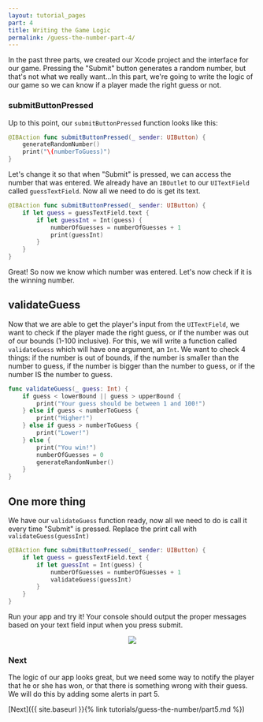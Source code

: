 ```yaml
---
layout: tutorial_pages
part: 4
title: Writing the Game Logic
permalink: /guess-the-number-part-4/
---
```


<style>
    @media (prefers-color-scheme: dark) {
        #endPart4 {
            content:url("../images/guess-the-number/endPart4-dark.png");
        }
</style>

In the past three parts, we created our Xcode project and the interface for our game. Pressing the "Submit" button generates a random number, but that's not what we really want...In this part, we're going to write the logic of our game so we can know if a player made the right guess or not.

### submitButtonPressed

Up to this point, our `submitButtonPressed` function looks like this:

```swift
@IBAction func submitButtonPressed(_ sender: UIButton) {
    generateRandomNumber()
    print("\(numberToGuess)")
}
```
Let's change it so that when "Submit" is pressed, we can access the number that was entered. We already have an `IBOutlet` to our `UITextField` called `guessTextField`. Now all we need to do is get its text.

```swift
@IBAction func submitButtonPressed(_ sender: UIButton) {
    if let guess = guessTextField.text {
        if let guessInt = Int(guess) {
            numberOfGuesses = numberOfGuesses + 1
            print(guessInt)
        }
    }
}
```
Great! So now we know which number was entered. Let's now check if it is the winning number.

## validateGuess

Now that we are able to get the player's input from the `UITextField`, we want to check if the player made the right guess, or if the number was out of our bounds (1-100 inclusive). For this, we will write a function called `validateGuess` which will have one argument, an `Int`. We want to check 4 things: if the number is out of bounds, if the number is smaller than the number to guess, if the number is bigger than the number to guess, or if the number IS the number to guess.

```swift
func validateGuess(_ guess: Int) {
    if guess < lowerBound || guess > upperBound {
        print("Your guess should be between 1 and 100!")
    } else if guess < numberToGuess {
        print("Higher!")
    } else if guess > numberToGuess {
        print("Lower!")
    } else {
        print("You win!")
        numberOfGuesses = 0
        generateRandomNumber()
    }
}
```

## One more thing

We have our `validateGuess` function ready, now all we need to do is call it every time "Submit" is pressed. Replace the print call with `validateGuess(guessInt)`

```swift
@IBAction func submitButtonPressed(_ sender: UIButton) {
    if let guess = guessTextField.text {
        if let guessInt = Int(guess) {
            numberOfGuesses = numberOfGuesses + 1
            validateGuess(guessInt)
        }
    }
}
```

Run your app and try it! Your console should output the proper messages based on your text field input when you press submit.

<p align="center"> <img id="endPart4" src="../images/guess-the-number/endPart4.png" align="center" style="max-width:75%"> </p>

### Next
The logic of our app looks great, but we need some way to notify the player that he or she has won, or that there is something wrong with their guess. We will do this by adding some alerts in part 5.

[Next]({{ site.baseurl }}{% link tutorials/guess-the-number/part5.md %})
